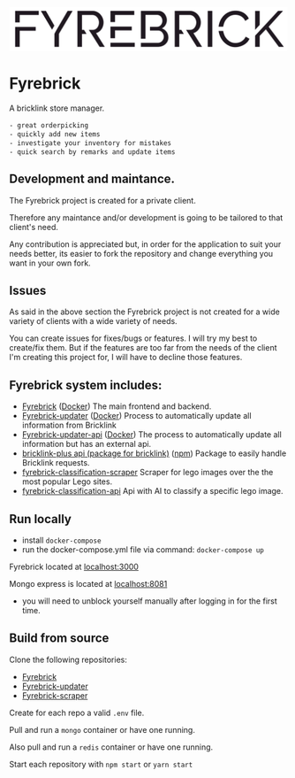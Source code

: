 ![Profile edit page](public/images/logo.svg)

# Fyrebrick
 A bricklink store manager. 
 
    - great orderpicking
    - quickly add new items
    - investigate your inventory for mistakes
    - quick search by remarks and update items

## Development and maintance.

The Fyrebrick project is created for a private client.

Therefore any maintance and/or development is going to be tailored to that client's need.

Any contribution is appreciated but, in order for the application to suit your needs better, its easier to fork the repository and change everything you want in your own fork.


## Issues

As said in the above section the Fyrebrick project is not created for a wide variety of clients with a wide variety of needs. 

You can create issues for fixes/bugs or features. I will try my best to create/fix them. But if the features are too far from the needs of the client I'm creating this project for, I will have to decline those features.

## Fyrebrick system includes:

 - [Fyrebrick](https://github.com/fyrebrick/fyrebrick) ([Docker](https://hub.docker.com/r/snakehead007/fyrebrick))
  The main frontend and backend.
 - [Fyrebrick-updater](https://github.com/fyrebrick/fyrebrick-updater) ([Docker](https://hub.docker.com/r/snakehead007/fyrebrick-updater))
  Process to automatically update all information from Bricklink
 - [Fyrebrick-updater-api](https://github.com/fyrebrick/fyrebrick-updater-api) ([Docker](https://hub.docker.com/r/snakehead007/fyrebrick-updater-api))
   The process to automatically update all information but has an external api.
 - [bricklink-plus api (package for bricklink)](https://github.com/fyrebrick/bricklink-plus) ([npm](https://www.npmjs.com/package/bricklink-plus))
  Package to easily handle Bricklink requests.
 - [fyrebrick-classification-scraper](https://github.com/fyrebrick/fyrebrick-classification-scraper)
  Scraper for lego images over the the most popular Lego sites.
 - [fyrebrick-classification-api](https://github.com/fyrebrick/fyrebrick-classification-api)
  Api with AI to classify a specific lego image.

## Run locally

 - install `docker-compose`
 - run the docker-compose.yml file via command: `docker-compose up`
 
 Fyrebrick located at [localhost:3000](http://localhost:3000)

 Mongo express is located at [localhost:8081](http://localhost:8081)
  - you will need to unblock yourself manually after logging in for the first time.

## Build from source

Clone the following repositories: 
 - [Fyrebrick](https://github.com/fyrebrick/fyrebrick)
 - [Fyrebrick-updater](https://github.com/fyrebrick/fyrebrick-updater)
 - [Fyrebrick-scraper](https://github.com/fyrebrick/fyrebrick-scraper)

Create for each repo a valid `.env` file.

Pull and run a `mongo` container or have one running.

Also pull and run a `redis` container or have one running.

Start each repository with `npm start` or `yarn start`

